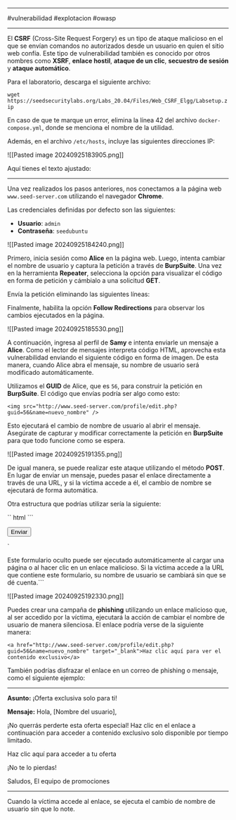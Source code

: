 
-----------------
#vulnerabilidad #explotacion #owasp 

--------

El **CSRF** (Cross-Site Request Forgery) es un tipo de ataque malicioso en el que se envían comandos no autorizados desde un usuario en quien el sitio web confía. Este tipo de vulnerabilidad también es conocido por otros nombres como **XSRF**, **enlace hostil**, **ataque de un clic**, **secuestro de sesión** y **ataque automático**.

Para el laboratorio, descarga el siguiente archivo:

`wget https://seedsecuritylabs.org/Labs_20.04/Files/Web_CSRF_Elgg/Labsetup.zip`

En caso de que te marque un error, elimina la línea 42 del archivo `docker-compose.yml`, donde se menciona el nombre de la utilidad.

Además, en el archivo `/etc/hosts`, incluye las siguientes direcciones IP:

![[Pasted image 20240925183905.png]]

Aquí tienes el texto ajustado:

---

Una vez realizados los pasos anteriores, nos conectamos a la página web `www.seed-server.com` utilizando el navegador **Chrome**.

Las credenciales definidas por defecto son las siguientes:

- **Usuario**: `admin`
- **Contraseña**: `seedubuntu`

![[Pasted image 20240925184240.png]]

Primero, inicia sesión como **Alice** en la página web. Luego, intenta cambiar el nombre de usuario y captura la petición a través de **BurpSuite**. Una vez en la herramienta **Repeater**, selecciona la opción para visualizar el código en forma de petición y cámbialo a una solicitud **GET**.

Envía la petición eliminando las siguientes líneas:


Finalmente, habilita la opción **Follow Redirections** para observar los cambios ejecutados en la página.

![[Pasted image 20240925185530.png]]

A continuación, ingresa al perfil de **Samy** e intenta enviarle un mensaje a **Alice**. Como el lector de mensajes interpreta código HTML, aprovecha esta vulnerabilidad enviando el siguiente código en forma de imagen. De esta manera, cuando Alice abra el mensaje, su nombre de usuario será modificado automáticamente.

Utilizamos el **GUID** de Alice, que es `56`, para construir la petición en **BurpSuite**. El código que envías podría ser algo como esto:

`<img src="http://www.seed-server.com/profile/edit.php?guid=56&name=nuevo_nombre" />`

Esto ejecutará el cambio de nombre de usuario al abrir el mensaje. Asegúrate de capturar y modificar correctamente la petición en **BurpSuite** para que todo funcione como se espera.

![[Pasted image 20240925191355.png]]

De igual manera, se puede realizar este ataque utilizando el método **POST**. En lugar de enviar un mensaje, puedes pasar el enlace directamente a través de una URL, y si la víctima accede a él, el cambio de nombre se ejecutará de forma automática.

Otra estructura que podrías utilizar sería la siguiente:

`` html
```<form action="http://www.seed-server.com/profile/edit.php" method="POST">   <input type="hidden" name="guid" value="56" />   <input type="hidden" name="name" value="nuevo_nombre" />   <input type="submit" value="Enviar" /> </form>`

Este formulario oculto puede ser ejecutado automáticamente al cargar una página o al hacer clic en un enlace malicioso. Si la víctima accede a la URL que contiene este formulario, su nombre de usuario se cambiará sin que se dé cuenta.```

![[Pasted image 20240925192330.png]]

Puedes crear una campaña de **phishing** utilizando un enlace malicioso que, al ser accedido por la víctima, ejecutará la acción de cambiar el nombre de usuario de manera silenciosa. El enlace podría verse de la siguiente manera:


`<a href="http://www.seed-server.com/profile/edit.php?guid=56&name=nuevo_nombre" target="_blank">Haz clic aquí para ver el contenido exclusivo</a>`

También podrías disfrazar el enlace en un correo de phishing o mensaje, como el siguiente ejemplo:

---

**Asunto:** ¡Oferta exclusiva solo para ti!

**Mensaje:** Hola, [Nombre del usuario],

¡No querrás perderte esta oferta especial! Haz clic en el enlace a continuación para acceder a contenido exclusivo solo disponible por tiempo limitado.

Haz clic aquí para acceder a tu oferta

¡No te lo pierdas!

Saludos, El equipo de promociones

---

Cuando la víctima accede al enlace, se ejecuta el cambio de nombre de usuario sin que lo note.